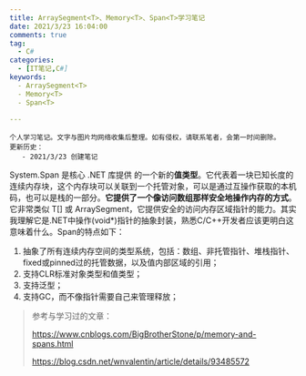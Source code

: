 ```yaml
---
title: ArraySegment<T>、Memory<T>、Span<T>学习笔记
date: 2021/3/23 16:04:00
comments: true
tag: 
  - C#
categories:
  - [IT笔记,C#]
keywords:
  - ArraySegment<T>
  - Memory<T>
  - Span<T>
 
---
```


```
个人学习笔记。文字与图片均网络收集后整理。如有侵权，请联系笔者，会第一时间删除。
更新历史：
   - 2021/3/23 创建笔记
```

System.Span<T> 是核心 .NET 库提供 的一个新的**值类型**。它代表着一块已知长度的连续内存块，这个内存块可以关联到一个托管对象，可以是通过互操作获取的本机码，也可以是栈的一部分。**它提供了一个像访问数组那样安全地操作内存的方式**。 它非常类似 T[] 或 ArraySegment，它提供安全的访问内存区域指针的能力。其实我理解它是.NET中操作(void*)指针的抽象封装，熟悉C/C++开发者应该更明白这意味着什么。Span的特点如下：

1. 抽象了所有连续内存空间的类型系统，包括：数组、非托管指针、堆栈指针、fixed或pinned过的托管数据，以及值内部区域的引用；
2. 支持CLR标准对象类型和值类型；
3. 支持泛型；
4. 支持GC，而不像指针需要自己来管理释放；

> 参考与学习过的文章：
>
> https://www.cnblogs.com/BigBrotherStone/p/memory-and-spans.html
>
> https://blog.csdn.net/wnvalentin/article/details/93485572